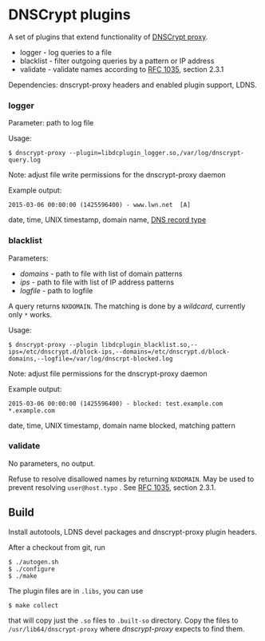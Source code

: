 DNSCrypt plugins
================

A set of plugins that extend functionality of [DNSCrypt proxy](https://dnscrypt.org).

* logger - log queries to a file
* blacklist - filter outgoing queries by a pattern or IP address
* validate - validate names according to [RFC 1035](https://www.rfc-editor.org/rfc/rfc1035.txt), section 2.3.1

Dependencies: dnscrypt-proxy headers and enabled plugin support, LDNS.

### logger
Parameter: path to log file

Usage:
```shell
$ dnscrypt-proxy --plugin=libdcplugin_logger.so,/var/log/dnscrypt-query.log
```

Note: adjust file write permissions for the dnscrypt-proxy daemon

Example output:
```
2015-03-06 00:00:00 (1425596400) - www.lwn.net  [A]
```

date, time, UNIX timestamp, domain name, [DNS record type](https://en.wikipedia.org/wiki/List_of_DNS_record_types)

### blacklist
Parameters:
* *domains* - path to file with list of domain patterns
* *ips* - path to file with list of IP address patterns
* *logfile* - path to logfile

A query returns `NXDOMAIN`. The matching is done by a *wildcard*, currently only `*` works.

Usage:

```shell
$ dnscrypt-proxy --plugin libdcplugin_blacklist.so,--ips=/etc/dnscrypt.d/block-ips,--domains=/etc/dnscrypt.d/block-domains,--logfile=/var/log/dnscrpt-blocked.log

```
Note: adjust file permissions for the dnscrypt-proxy daemon

Example output:
```
2015-03-06 00:00:00 (1425596400) - blocked: test.example.com *.example.com
```
date, time, UNIX timestamp, domain name blocked, matching pattern

### validate
No parameters, no output.

Refuse to resolve disallowed names by returning `NXDOMAIN`. May be used to
prevent resolving `user@host.typo` . See [RFC 1035](https://www.rfc-editor.org/rfc/rfc1035.txt), section 2.3.1.

Build
-----

Install autotools, LDNS devel packages and dnscrypt-proxy plugin headers.

After a checkout from git, run
```shell
$ ./autogen.sh
$ ./configure
$ ./make
```

The plugin files are in `.libs`, you can use
```
$ make collect
```

that will copy just the `.so` files to `.built-so` directory. Copy the files to
`/usr/lib64/dnscrypt-proxy` where *dnscrypt-proxy* expects to find them.
